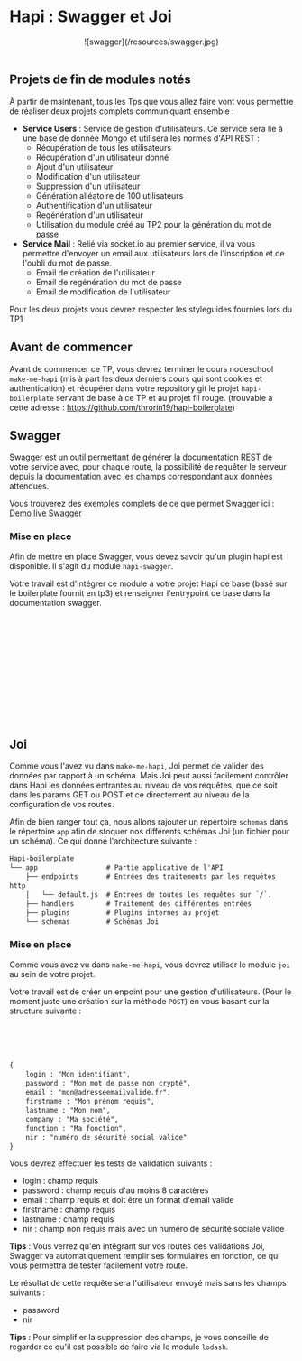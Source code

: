 # Hapi : Swagger et Joi

<center>
![swagger](/resources/swagger.jpg)
<br><br>
</center>

## Projets de fin de modules notés

À partir de maintenant, tous les Tps que vous allez faire vont vous permettre de réaliser deux projets complets communiquant ensemble :

- **Service Users** : Service de gestion d'utilisateurs. Ce service sera lié à une base de donnée Mongo et utilisera les normes d'API REST :
    - Récupération de tous les utilisateurs
    - Récupération d'un utilisateur donné
    - Ajout d'un utilisateur
    - Modification d'un utilisateur
    - Suppression d'un utilisateur
    - Génération alléatoire de 100 utilisateurs
    - Authentification d'un utilisateur
    - Regénération d'un utilisateur
    - Utilisation du module créé au TP2 pour la génération du mot de passe
- **Service Mail** : Relié via socket.io au premier service, il va vous permettre d'envoyer un email aux utilisateurs lors de l'inscription et de l'oubli du mot de passe.
    - Email de création de l'utilisateur
    - Email de regénération du mot de passe
    - Email de modification de l'utilisateur

Pour les deux projets vous devrez respecter les styleguides fournies lors du TP1

## Avant de commencer

Avant de commencer ce TP, vous devrez terminer le cours nodeschool `make-me-hapi` (mis à part les deux derniers cours qui sont cookies et authentication) et récupérer dans votre repository git le projet `hapi-boilerplate` servant de base à ce TP et au projet fil rouge. (trouvable à cette adresse : https://github.com/throrin19/hapi-boilerplate)

## Swagger

Swagger est un outil permettant de générer la documentation REST de votre service avec, pour chaque route, la possibilité de requêter le serveur depuis la documentation avec les champs correspondant aux données attendues.

Vous trouverez des exemples complets de ce que permet Swagger ici : [Demo live Swagger](http://petstore.swagger.io/#/)

### Mise en place

Afin de mettre en place Swagger, vous devez savoir qu'un plugin hapi est disponible. Il s'agit du module `hapi-swagger`.

Votre travail est d'intégrer ce module à votre projet Hapi de base (basé sur le boilerplate fournit en tp3) et renseigner l'entrypoint de base dans la documentation swagger.

<br>
<br>
<br>
<br>
<br>
<br>
<br>
<br>
<br>
<br>
<br>

## Joi

Comme vous l'avez vu dans `make-me-hapi`, Joi permet de valider des données par rapport à un schéma. Mais Joi peut aussi facilement contrôler dans Hapi les données entrantes au niveau de vos requêtes, que ce soit dans les params GET ou POST et ce directement au niveau de la configuration de vos routes.

Afin de bien ranger tout ça, nous allons rajouter un répertoire `schemas` dans le répertoire `app` afin de stoquer nos différents schémas Joi (un fichier pour un schéma). Ce qui donne l'architecture suivante :

```
Hapi-boilerplate
└── app                 # Partie applicative de l'API
    ├── endpoints       # Entrées des traitements par les requêtes http
    │   └── default.js  # Entrées de toutes les requêtes sur `/`.
    ├── handlers        # Traitement des différentes entrées
    ├── plugins         # Plugins internes au projet
    └── schemas         # Schémas Joi
```

### Mise en place

Comme vous avez vu dans `make-me-hapi`, vous devrez utiliser le module `joi` au sein de votre projet.

Votre travail est de créer un enpoint pour une gestion d'utilisateurs. (Pour le moment juste une création sur la méthode `POST`) en vous basant sur la structure suivante :

<br>
<br>
<br>

```
{
    login : "Mon identifiant",
    password : "Mon mot de passe non crypté",
    email : "mon@adresseemailvalide.fr",
    firstname : "Mon prénom requis",
    lastname : "Mon nom",
    company : "Ma société",
    function : "Ma fonction",
    nir : "numéro de sécurité social valide"
}
```

Vous devrez effectuer les tests de validation suivants :

- login : champ requis
- password : champ requis d'au moins 8 caractères
- email : champ requis et doit être un format d'email valide
- firstname : champ requis
- lastname : champ requis
- nir : champ non requis mais avec un numéro de sécurité sociale valide

**Tips** : Vous verrez qu'en intégrant sur vos routes des validations Joi, Swagger va automatiquement remplir ses formulaires en fonction, ce qui vous permettra de tester facilement votre route.

Le résultat de cette requête sera l'utilisateur envoyé mais sans les champs suivants :

- password
- nir

**Tips** : Pour simplifier la suppression des champs, je vous conseille de regarder ce qu'il est possible de faire via le module `lodash`.
